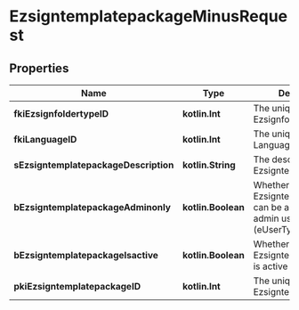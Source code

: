 
# EzsigntemplatepackageMinusRequest

## Properties
Name | Type | Description | Notes
------------ | ------------- | ------------- | -------------
**fkiEzsignfoldertypeID** | **kotlin.Int** | The unique ID of the Ezsignfoldertype. | 
**fkiLanguageID** | **kotlin.Int** | The unique ID of the Language.  Valid values:  |Value|Description| |-|-| |1|French| |2|English| | 
**sEzsigntemplatepackageDescription** | **kotlin.String** | The description of the Ezsigntemplatepackage | 
**bEzsigntemplatepackageAdminonly** | **kotlin.Boolean** | Whether the Ezsigntemplatepackage can be accessed by admin users only (eUserType&#x3D;Normal) | 
**bEzsigntemplatepackageIsactive** | **kotlin.Boolean** | Whether the Ezsigntemplatepackage is active or not | 
**pkiEzsigntemplatepackageID** | **kotlin.Int** | The unique ID of the Ezsigntemplatepackage |  [optional]



